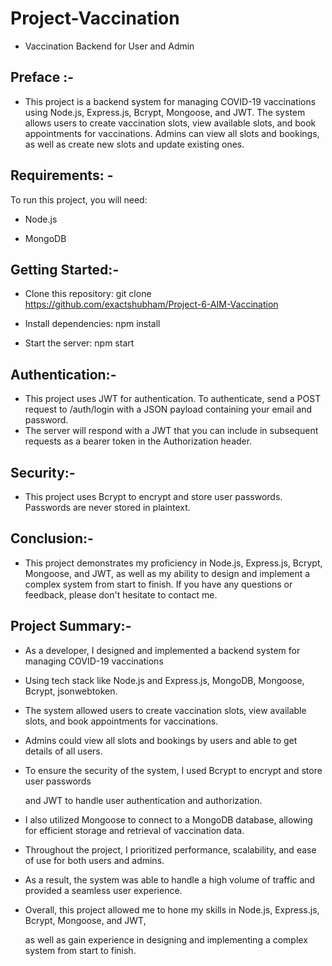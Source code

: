 # Project-Vaccination

- Vaccination Backend for User and Admin

## Preface :-
- This project is a backend system for managing COVID-19 vaccinations using Node.js, Express.js, Bcrypt, Mongoose, and JWT. The system allows users to create vaccination slots, view available slots, and book appointments for vaccinations. Admins can view all slots and bookings, as well as create new slots and update existing ones.

## Requirements: -
To run this project, you will need:

- Node.js

- MongoDB

## Getting Started:-

- Clone this repository: git clone https://github.com/exactshubham/Project-6-AIM-Vaccination 

- Install dependencies: npm install

- Start the server: npm start

## Authentication:-
- This project uses JWT for authentication. To authenticate, send a POST request to /auth/login with a JSON payload containing your email and password.
- The server will respond with a JWT that you can include in subsequent requests as a bearer token in the Authorization header.

## Security:-
- This project uses Bcrypt to encrypt and store user passwords. Passwords are never stored in plaintext.

## Conclusion:-
- This project demonstrates my proficiency in Node.js, Express.js, Bcrypt, Mongoose, and JWT, as well as my ability to design and implement a complex system from start to finish. If you have any questions or feedback, please don't hesitate to contact me.





## Project Summary:-

- As a developer, I designed and implemented a backend system for managing COVID-19 vaccinations 

- Using tech stack like Node.js and Express.js, MongoDB, Mongoose, Bcrypt, jsonwebtoken.

- The system allowed users to create vaccination slots, view available slots, and book appointments for vaccinations. 

- Admins could view all slots and bookings by users and able to get details of all users.

- To ensure the security of the system, I used Bcrypt to encrypt and store user passwords

  and JWT to handle user authentication and authorization.

- I also utilized Mongoose to connect to a MongoDB database, allowing for efficient storage and retrieval of vaccination data.

- Throughout the project, I prioritized performance, scalability, and ease of use for both users and admins. 

- As a result, the system was able to handle a high volume of traffic and provided a seamless user experience.

- Overall, this project allowed me to hone my skills in Node.js, Express.js, Bcrypt, Mongoose, and JWT,

  as well as gain experience in designing and implementing a complex system from start to finish.
